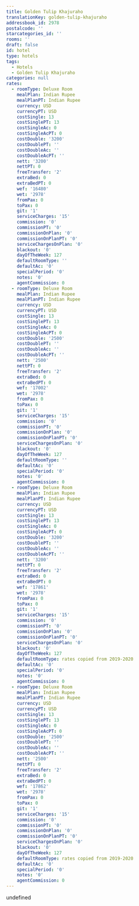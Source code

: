 ```yaml
---
title: Golden Tulip Khajuraho
translationKey: golden-tulip-khajuraho
addressbook_id: 2978
postalcode: ''
starcategories_id: ''
rooms: ''
draft: false
id: hotel
type: hotels
tags:
  - Hotels
  - Golden Tulip Khajuraho
categories: null
rates:
  - roomType: Deluxe Room
    mealPlan: Indian Rupee
    mealPlanPT: Indian Rupee
    currency: USD
    currencyPT: USD
    costSingle: 13
    costSinglePT: 13
    costSingleAc: 0
    costSingleAcPT: 0
    costDouble: '3200'
    costDoublePT: ''
    costDoubleAc: ''
    costDoubleAcPT: ''
    nett: '3200'
    nettPT: 0
    freeTransfer: '2'
    extraBed: 0
    extraBedPT: 0
    wef: '16480'
    wet: '2978'
    fromPax: 0
    toPax: 0
    git: '1'
    serviceCharges: '15'
    commission: '0'
    commissionPT: '0'
    commissionOnPlan: '0'
    commissionOnPlanPT: '0'
    serviceChargesOnPlan: '0'
    blackout: '0'
    dayOfTheWeek: 127
    defaultRoomType: ''
    defaultAc: '0'
    specialPeriod: '0'
    notes: '0'
    agentCommission: 0
  - roomType: Deluxe Room
    mealPlan: Indian Rupee
    mealPlanPT: Indian Rupee
    currency: USD
    currencyPT: USD
    costSingle: 13
    costSinglePT: 13
    costSingleAc: 0
    costSingleAcPT: 0
    costDouble: '2500'
    costDoublePT: ''
    costDoubleAc: ''
    costDoubleAcPT: ''
    nett: '2500'
    nettPT: 0
    freeTransfer: '2'
    extraBed: 0
    extraBedPT: 0
    wef: '17002'
    wet: '2978'
    fromPax: 0
    toPax: 0
    git: '1'
    serviceCharges: '15'
    commission: '0'
    commissionPT: '0'
    commissionOnPlan: '0'
    commissionOnPlanPT: '0'
    serviceChargesOnPlan: '0'
    blackout: '0'
    dayOfTheWeek: 127
    defaultRoomType: ''
    defaultAc: '0'
    specialPeriod: '0'
    notes: '0'
    agentCommission: 0
  - roomType: Deluxe Room
    mealPlan: Indian Rupee
    mealPlanPT: Indian Rupee
    currency: USD
    currencyPT: USD
    costSingle: 13
    costSinglePT: 13
    costSingleAc: 0
    costSingleAcPT: 0
    costDouble: '3200'
    costDoublePT: ''
    costDoubleAc: ''
    costDoubleAcPT: ''
    nett: '3200'
    nettPT: 0
    freeTransfer: '2'
    extraBed: 0
    extraBedPT: 0
    wef: '17861'
    wet: '2978'
    fromPax: 0
    toPax: 0
    git: '1'
    serviceCharges: '15'
    commission: '0'
    commissionPT: '0'
    commissionOnPlan: '0'
    commissionOnPlanPT: '0'
    serviceChargesOnPlan: '0'
    blackout: '0'
    dayOfTheWeek: 127
    defaultRoomType: rates copied from 2019-2020
    defaultAc: '0'
    specialPeriod: '0'
    notes: '0'
    agentCommission: 0
  - roomType: Deluxe Room
    mealPlan: Indian Rupee
    mealPlanPT: Indian Rupee
    currency: USD
    currencyPT: USD
    costSingle: 13
    costSinglePT: 13
    costSingleAc: 0
    costSingleAcPT: 0
    costDouble: '2500'
    costDoublePT: ''
    costDoubleAc: ''
    costDoubleAcPT: ''
    nett: '2500'
    nettPT: 0
    freeTransfer: '2'
    extraBed: 0
    extraBedPT: 0
    wef: '17862'
    wet: '2978'
    fromPax: 0
    toPax: 0
    git: '1'
    serviceCharges: '15'
    commission: '0'
    commissionPT: '0'
    commissionOnPlan: '0'
    commissionOnPlanPT: '0'
    serviceChargesOnPlan: '0'
    blackout: '0'
    dayOfTheWeek: 127
    defaultRoomType: rates copied from 2019-2020
    defaultAc: '0'
    specialPeriod: '0'
    notes: '0'
    agentCommission: 0
---
```

undefined